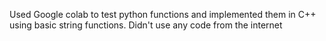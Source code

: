 Used Google colab to test python functions and implemented them in C++ using basic string functions.
Didn't use any code from the internet
